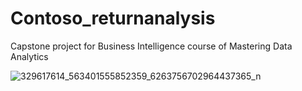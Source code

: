 # Contoso_returnanalysis
Capstone project for Business Intelligence course of Mastering Data Analytics

![329617614_563401555852359_6263756702964437365_n](https://user-images.githubusercontent.com/104529166/217899039-8e06a518-633f-4120-bee6-83e581d1d53f.jpg)
